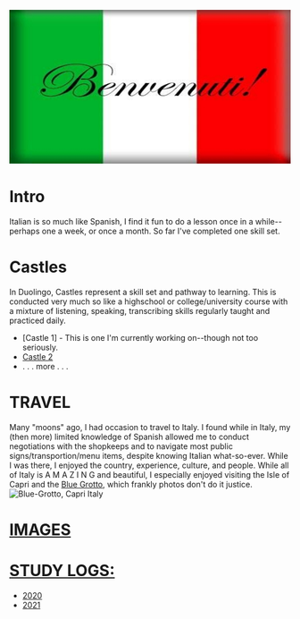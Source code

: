 ![Italia](https://github.com/EO4wellness/T-I-L/blob/main/polyglot/italiano/images/benvenuti_in_italia.jpg)

# Intro
Italian is so much like Spanish, I find it fun to do a lesson once in a while--perhaps one a week, or once a month.  So far I've completed one skill set. 

# Castles 
In Duolingo, Castles represent a skill set and pathway to learning.  This is conducted very much so like a highschool or college/university course with a mixture of listening, speaking, transcribing skills regularly taught and practiced daily. 
<br>
* [Castle 1] - This is one I'm currently working on--though not too seriously. 
* [Castle 2](https://github.com/EO4wellness/T-I-L/tree/main/polyglot/italiano/castle-2/README.md)
* . . . more . . . 

# TRAVEL 
Many "moons" ago, I had occasion to travel to Italy.  I found while in Italy, my (then more) limited knowledge of Spanish allowed me to conduct negotiations with the shopkeeps and to navigate most public signs/transportion/menu items, despite knowing Italian what-so-ever.  While I was there, I enjoyed the country, experience, culture, and people. While all of Italy is A M A Z I N G and beautiful, I especially enjoyed visiting the Isle of Capri and the [Blue Grotto](https://en.wikipedia.org/wiki/Blue_Grotto_(Capri)), which frankly photos don't do it justice.  <br>
![Blue-Grotto, Capri Italy](https://upload.wikimedia.org/wikipedia/commons/5/5d/Grotta_azzurra.jpg)<br>

# [IMAGES](https://github.com/EO4wellness/T-I-L/tree/main/polyglot/italiano/images)


# [STUDY LOGS:](https://github.com/EO4wellness/T-I-L/tree/main/polyglot/italiano/study-logs)
* [2020](https://github.com/EO4wellness/T-I-L/blob/main/polyglot/italiano/study-logs/2020_log.md)
* [2021](https://github.com/EO4wellness/T-I-L/blob/main/polyglot/italiano/study-logs/2021_log.md)  

